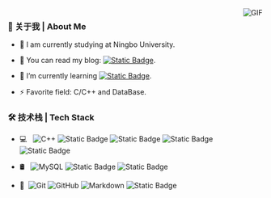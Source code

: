


<img align="right" alt="GIF" src="https://github-readme-stats.vercel.app/api?username=idle-lab&count_private=true&theme=swift&hide=prs&show_icons=true" />

### 👋 关于我 | About Me

- 🔭 I am currently studying at Ningbo University.

- 💬 You can read my blog: [![Static Badge](https://img.shields.io/badge/Made%20By%20CYB-black?logo=github)](https://idle-lab.github.io/ ).

- 🌱 I’m currently learning [![Static Badge](https://img.shields.io/badge/CMU-%23E4202E?logo=databricks&label=15-445)](https://15445.courses.cs.cmu.edu/fall2023/).

- ⚡ Favorite field: C/C++ and DataBase.

### 🛠 技术栈 | Tech Stack

- 💻 &#160; ![C++](https://img.shields.io/badge/C%2B%2B-333333?logo=cplusplus&logoColor=%2300599C)
![Static Badge](https://img.shields.io/badge/Linux-333333?logo=Linux&logoColor=%23FCC624)
![Static Badge](https://img.shields.io/badge/Python-333333?logo=python&logoColor=%233776AB)
![Static Badge](https://img.shields.io/badge/Command-333333?logo=gnubash&logoColor=%230A0D14)
![Static Badge](https://img.shields.io/badge/GO-333333?logo=go&logoColor=%2300ADD8)


- 🛢 &#160; ![MySQL](https://img.shields.io/badge/-MySQL-333333?style=flat&logo=mysql)
![Static Badge](https://img.shields.io/badge/Bustub-333333?logo=baserow&logoColor=%23CA2133)
![Static Badge](https://img.shields.io/badge/clickhouse-333333?logo=clickhouse&logoColor=%23FFCC01)


- 🔧 &#160;![Git](https://img.shields.io/badge/-Git-333333?style=flat&logo=git)
![GitHub](https://img.shields.io/badge/-GitHub-333333?style=flat&logo=github)
![Markdown](https://img.shields.io/badge/-Markdown-333333?style=flat&logo=markdown)
![Static Badge](https://img.shields.io/badge/docker-333333?logo=docker&logoColor=%232496ED)


<!--
- 👯 I’m looking to collaborate on ...
- 🤔 I’m looking for help with ...
- 😄 Pronouns: ...
-->
